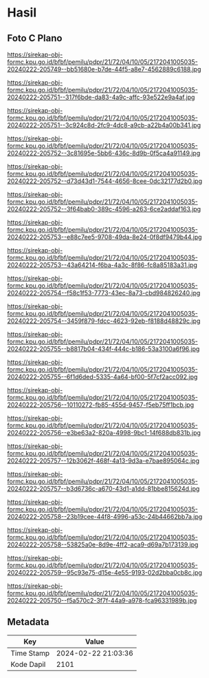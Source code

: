 # Hasil

## Foto C Plano

https://sirekap-obj-formc.kpu.go.id/bfbf/pemilu/pdpr/21/72/04/10/05/2172041005035-20240222-205749--bb51680e-b7de-44f5-a8e7-4562889c6188.jpg

https://sirekap-obj-formc.kpu.go.id/bfbf/pemilu/pdpr/21/72/04/10/05/2172041005035-20240222-205751--317f6bde-da83-4a9c-affc-93e522e9a4af.jpg

https://sirekap-obj-formc.kpu.go.id/bfbf/pemilu/pdpr/21/72/04/10/05/2172041005035-20240222-205751--3c924c8d-2fc9-4dc8-a9cb-a22b4a00b341.jpg

https://sirekap-obj-formc.kpu.go.id/bfbf/pemilu/pdpr/21/72/04/10/05/2172041005035-20240222-205752--3c81695e-5bb6-436c-8d9b-0f5ca4a91149.jpg

https://sirekap-obj-formc.kpu.go.id/bfbf/pemilu/pdpr/21/72/04/10/05/2172041005035-20240222-205752--d73d43d1-7544-4656-8cee-0dc32177d2b0.jpg

https://sirekap-obj-formc.kpu.go.id/bfbf/pemilu/pdpr/21/72/04/10/05/2172041005035-20240222-205752--3f64bab0-389c-4596-a263-6ce2addaf163.jpg

https://sirekap-obj-formc.kpu.go.id/bfbf/pemilu/pdpr/21/72/04/10/05/2172041005035-20240222-205753--e88c7ee5-9708-49da-8e24-0f8df9479b44.jpg

https://sirekap-obj-formc.kpu.go.id/bfbf/pemilu/pdpr/21/72/04/10/05/2172041005035-20240222-205753--43a64214-f6ba-4a3c-8f86-fc8a85183a31.jpg

https://sirekap-obj-formc.kpu.go.id/bfbf/pemilu/pdpr/21/72/04/10/05/2172041005035-20240222-205754--f58c1f53-7773-43ec-8a73-cbd984826240.jpg

https://sirekap-obj-formc.kpu.go.id/bfbf/pemilu/pdpr/21/72/04/10/05/2172041005035-20240222-205754--3459f879-fdcc-4623-92eb-f8188d48829c.jpg

https://sirekap-obj-formc.kpu.go.id/bfbf/pemilu/pdpr/21/72/04/10/05/2172041005035-20240222-205755--b8817b04-434f-444c-b186-53a3100a6f96.jpg

https://sirekap-obj-formc.kpu.go.id/bfbf/pemilu/pdpr/21/72/04/10/05/2172041005035-20240222-205755--6f1d6ded-5335-4a64-bf00-5f7cf2acc092.jpg

https://sirekap-obj-formc.kpu.go.id/bfbf/pemilu/pdpr/21/72/04/10/05/2172041005035-20240222-205756--10110272-fb85-455d-9457-f5eb75ff1bcb.jpg

https://sirekap-obj-formc.kpu.go.id/bfbf/pemilu/pdpr/21/72/04/10/05/2172041005035-20240222-205756--e3be63a2-820a-4998-9bc1-14f688db831b.jpg

https://sirekap-obj-formc.kpu.go.id/bfbf/pemilu/pdpr/21/72/04/10/05/2172041005035-20240222-205757--12b3062f-468f-4a13-9d3a-e7bae895064c.jpg

https://sirekap-obj-formc.kpu.go.id/bfbf/pemilu/pdpr/21/72/04/10/05/2172041005035-20240222-205757--b3d6736c-a670-43d1-a1dd-81bbe815624d.jpg

https://sirekap-obj-formc.kpu.go.id/bfbf/pemilu/pdpr/21/72/04/10/05/2172041005035-20240222-205758--23b19cee-44f8-4996-a53c-24b44662bb7a.jpg

https://sirekap-obj-formc.kpu.go.id/bfbf/pemilu/pdpr/21/72/04/10/05/2172041005035-20240222-205758--53825a0e-8d9e-4ff2-aca9-d69a7b173139.jpg

https://sirekap-obj-formc.kpu.go.id/bfbf/pemilu/pdpr/21/72/04/10/05/2172041005035-20240222-205759--95c93e75-d15e-4e55-9193-02d2bba0cb8c.jpg

https://sirekap-obj-formc.kpu.go.id/bfbf/pemilu/pdpr/21/72/04/10/05/2172041005035-20240222-205750--f5a570c2-3f7f-44a9-a978-fca96331989b.jpg


## Metadata

| Key        | Value               |
| ---------- | ------------------- |
| Time Stamp | 2024-02-22 21:03:36 |
| Kode Dapil | 2101                |



